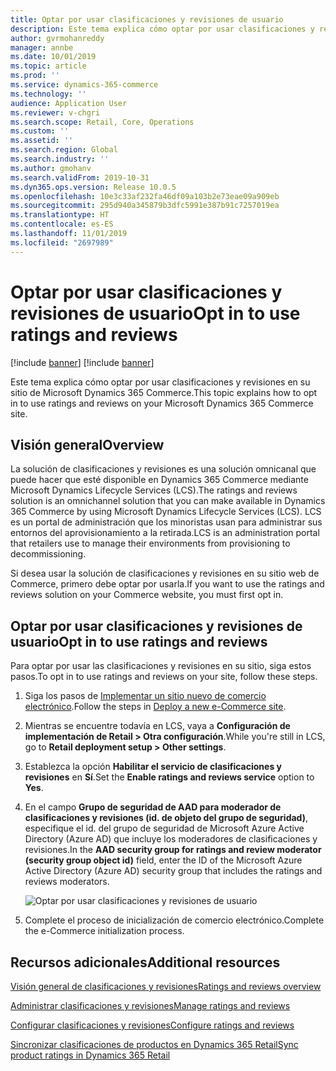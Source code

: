 ```yaml
---
title: Optar por usar clasificaciones y revisiones de usuario
description: Este tema explica cómo optar por usar clasificaciones y revisiones en su sitio de Microsoft Dynamics 365 Commerce.
author: gvrmohanreddy
manager: annbe
ms.date: 10/01/2019
ms.topic: article
ms.prod: ''
ms.service: dynamics-365-commerce
ms.technology: ''
audience: Application User
ms.reviewer: v-chgri
ms.search.scope: Retail, Core, Operations
ms.custom: ''
ms.assetid: ''
ms.search.region: Global
ms.search.industry: ''
ms.author: gmohanv
ms.search.validFrom: 2019-10-31
ms.dyn365.ops.version: Release 10.0.5
ms.openlocfilehash: 10e3c33af232fa46df09a103b2e73eae09a909eb
ms.sourcegitcommit: 295d940a345879b3dfc5991e387b91c7257019ea
ms.translationtype: HT
ms.contentlocale: es-ES
ms.lasthandoff: 11/01/2019
ms.locfileid: "2697989"
---
```

# <a name="opt-in-to-use-ratings-and-reviews"></a><span data-ttu-id="23d1c-103">Optar por usar clasificaciones y revisiones de usuario</span><span class="sxs-lookup"><span data-stu-id="23d1c-103">Opt in to use ratings and reviews</span></span>

[!include [banner](includes/preview-banner.md)]
[!include [banner](includes/banner.md)]

<span data-ttu-id="23d1c-104">Este tema explica cómo optar por usar clasificaciones y revisiones en su sitio de Microsoft Dynamics 365 Commerce.</span><span class="sxs-lookup"><span data-stu-id="23d1c-104">This topic explains how to opt in to use ratings and reviews on your Microsoft Dynamics 365 Commerce site.</span></span>

## <a name="overview"></a><span data-ttu-id="23d1c-105">Visión general</span><span class="sxs-lookup"><span data-stu-id="23d1c-105">Overview</span></span>

<span data-ttu-id="23d1c-106">La solución de clasificaciones y revisiones es una solución omnicanal que puede hacer que esté disponible en Dynamics 365 Commerce mediante Microsoft Dynamics Lifecycle Services (LCS).</span><span class="sxs-lookup"><span data-stu-id="23d1c-106">The ratings and reviews solution is an omnichannel solution that you can make available in Dynamics 365 Commerce by using Microsoft Dynamics Lifecycle Services (LCS).</span></span> <span data-ttu-id="23d1c-107">LCS es un portal de administración que los minoristas usan para administrar sus entornos del aprovisionamiento a la retirada.</span><span class="sxs-lookup"><span data-stu-id="23d1c-107">LCS is an administration portal that retailers use to manage their environments from provisioning to decommissioning.</span></span>

<span data-ttu-id="23d1c-108">Si desea usar la solución de clasificaciones y revisiones en su sitio web de Commerce, primero debe optar por usarla.</span><span class="sxs-lookup"><span data-stu-id="23d1c-108">If you want to use the ratings and reviews solution on your Commerce website, you must first opt in.</span></span>

## <a name="opt-in-to-use-ratings-and-reviews"></a><span data-ttu-id="23d1c-109">Optar por usar clasificaciones y revisiones de usuario</span><span class="sxs-lookup"><span data-stu-id="23d1c-109">Opt in to use ratings and reviews</span></span>

<span data-ttu-id="23d1c-110">Para optar por usar las clasificaciones y revisiones en su sitio, siga estos pasos.</span><span class="sxs-lookup"><span data-stu-id="23d1c-110">To opt in to use ratings and reviews on your site, follow these steps.</span></span>

1. <span data-ttu-id="23d1c-111">Siga los pasos de [Implementar un sitio nuevo de comercio electrónico](deploy-ecommerce-site.md).</span><span class="sxs-lookup"><span data-stu-id="23d1c-111">Follow the steps in [Deploy a new e-Commerce site](deploy-ecommerce-site.md).</span></span>
1. <span data-ttu-id="23d1c-112">Mientras se encuentre todavía en LCS, vaya a **Configuración de implementación de Retail \> Otra configuración**.</span><span class="sxs-lookup"><span data-stu-id="23d1c-112">While you're still in LCS, go to **Retail deployment setup \> Other settings**.</span></span>
1. <span data-ttu-id="23d1c-113">Establezca la opción **Habilitar el servicio de clasificaciones y revisiones** en **Sí**.</span><span class="sxs-lookup"><span data-stu-id="23d1c-113">Set the **Enable ratings and reviews service** option to **Yes**.</span></span>
1. <span data-ttu-id="23d1c-114">En el campo **Grupo de seguridad de AAD para moderador de clasificaciones y revisiones (id. de objeto del grupo de seguridad)**, especifique el id. del grupo de seguridad de Microsoft Azure Active Directory (Azure AD) que incluye los moderadores de clasificaciones y revisiones.</span><span class="sxs-lookup"><span data-stu-id="23d1c-114">In the **AAD security group for ratings and review moderator (security group object id)** field, enter the ID of the Microsoft Azure Active Directory (Azure AD) security group that includes the ratings and reviews moderators.</span></span>

    ![Optar por usar clasificaciones y revisiones de usuario](media/LCS_RnR_Preference.png)

1. <span data-ttu-id="23d1c-116">Complete el proceso de inicialización de comercio electrónico.</span><span class="sxs-lookup"><span data-stu-id="23d1c-116">Complete the e-Commerce initialization process.</span></span>

## <a name="additional-resources"></a><span data-ttu-id="23d1c-117">Recursos adicionales</span><span class="sxs-lookup"><span data-stu-id="23d1c-117">Additional resources</span></span>

[<span data-ttu-id="23d1c-118">Visión general de clasificaciones y revisiones</span><span class="sxs-lookup"><span data-stu-id="23d1c-118">Ratings and reviews overview</span></span>](ratings-reviews-overview.md)

[<span data-ttu-id="23d1c-119">Administrar clasificaciones y revisiones</span><span class="sxs-lookup"><span data-stu-id="23d1c-119">Manage ratings and reviews</span></span>](manage-reviews.md)

[<span data-ttu-id="23d1c-120">Configurar clasificaciones y revisiones</span><span class="sxs-lookup"><span data-stu-id="23d1c-120">Configure ratings and reviews</span></span>](configure-ratings-reviews.md)

[<span data-ttu-id="23d1c-121">Sincronizar clasificaciones de productos en Dynamics 365 Retail</span><span class="sxs-lookup"><span data-stu-id="23d1c-121">Sync product ratings in Dynamics 365 Retail</span></span>](sync-product-ratings.md)

